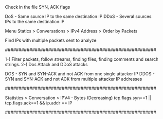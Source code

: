 
Check in the file SYN, ACK flags

DoS - Same source IP to the same destination IP
DDoS - Several sources IPs to the same destination IP

Menu Statics > Conversations > IPv4 Address > Order by Packets

Find IPs with multiple packets sent to analyze

########################################################

1-) Filter packets, follow streams, finding files, finding comments and search strings.
2-) Dos Attack and DDoS attacks

DOS - SYN and SYN-ACK and not ACK from one single attacker IP
DDOS - SYN and SYN-ACK and not ACK from multiple attacker IP addresses

########################################################

Statistics > Conversation > IPV4 - Bytes (Decreasing)
tcp.flags.syn==1 || tcp.flags.ack==1 && ip.addr == IP

########################################################




